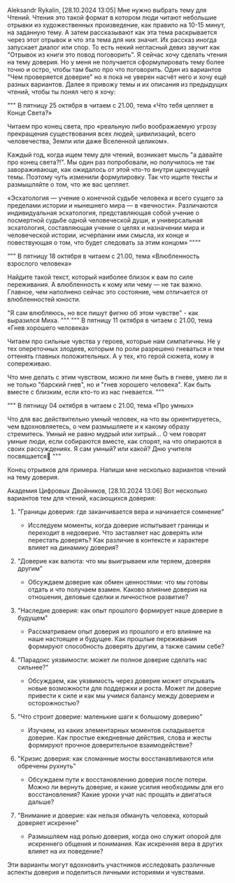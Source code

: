 Aleksandr Rykalin, [28.10.2024 13:05]
Мне нужно выбрать тему для Чтений. Чтения это такой формат в котором люди читают небольшие отрывки из художественных произведение, как правило на 10-15 минут, на заданную тему. А затем рассказывают как эта тема раскрывается через этот отрывок и что эта тема для них значит. Их рассказ иногда запускает диалог или спор. То есть некий негласный девиз звучит как "Отрывок из книги это повод поговорить". Я сейчас хочу сделать чтения на тему доверия. Но у меня не получается сформулировать тему более точно и остро, чтобы там было про что поговорить. Один из вариантов "Чем проверяется доверие" но я пока не уверен насчёт него и хочу ещё разных вариантов. Далее я привожу темы и их описания из предыдущих чтений, чтобы ты понял чего я хочу:

"""
В пятницу 25 октября в читаем с 21.00, тема «Что тебя цепляет в Конце Света?»

Читаем про конец света, про «реальную либо воображаемую угрозу прекращения существования всех людей, цивилизаций, всего человечества, Земли или даже Вселенной целиком».

Каждый год, когда ищем тему для чтений, возникает мысль "а давайте про конец света?!". Мы один раз попробовали, но получилось не так завораживающе, как ожидалось от этой что-то внутри щекочущей темы. Поэтому чуть изменили формулировку. Так что ищите тексты и размышляйте о том, что же вас цепляет.

«Эсхатология — учение о конечной судьбе человека и всего сущего за пределами истории и нынешнего мира — в «вечности». Различаются индивидуальная эсхатология, представляющая собой учение о посмертной судьбе одной человеческой души, и универсальная эсхатология, составляющая учение о целях и назначении мира и человеческой истории, исчерпании ими смысла, их конце и повествующая о том, что будет следовать за этим концом»
""""

"""
В пятницу 18 октября в читаем с 21.00, тема «Влюбленность взрослого человека»

Найдите такой текст, который наиболее близок к вам по силе переживания. А влюбленность к кому или чему — не так важно. Главное, чем наполнено сейчас это состояние, чем отличается от влюбленностей юности.

"Я сам влюбляюсь, но все пишут фигню об этом чувстве" - как выразился Миха.
"""
"""
В пятницу 11 октября в читаем с 21.00, тема «Гнев хорошего человека»

Читаем про сильные чувства у героев, которые нам симпатичны. Не у тех опереточных злодеев, которым по роли разрешено гневаться и тем оттенять главных положительных. А у тех, кто герой сюжета, кому я сопереживаю.

Что мне делать с этим чувством, можно ли мне быть в гневе, умею ли я не только "барский гнев", но и "гнев хорошего человека". Как быть вместе с близким, если кто-то из нас гневается.
"""

"""
В пятницу 04 октября в читаем с 21.00, тема «Про умных»

Что для вас действительно умный человек, на что вы ориентируетесь, чем вдохновляетесь, о чем размышляете и к какому образу стремитесь. Умный не равно мудрый или хитрый... О чем говорят умные люди, если собираются вместе, как спорят, на что опираются в своих рассуждениях. Я сам умный? или какой? Дню учителя посвящается🙂
"""

Конец отрывков для примера. Напиши мне несколько вариантов чтений на тему доверия.

Академия Цифровых Двойников, [28.10.2024 13:06]
Вот несколько вариантов тем для чтений, касающихся доверия:

1. "Границы доверия: где заканчивается вера и начинается сомнение"

    - Исследуем моменты, когда доверие испытывает границы и переходит в недоверие. Что заставляет нас доверять или перестать доверять? Как различие в контексте и характере влияет на динамику доверия?

2. "Доверие как валюта: что мы выигрываем или теряем, доверяя другим"

    - Обсуждаем доверие как обмен ценностями: что мы готовы отдать и что получаем взамен. Каково влияние доверия на отношения, деловые сделки и личностное развитие?

3. "Наследие доверия: как опыт прошлого формирует наше доверие в будущем"

    - Рассматриваем опыт доверия из прошлого и его влияние на наше настоящее и будущее. Как прошлые переживания формируют способность доверять другим, а также самим себе?

4. "Парадокс уязвимости: может ли полное доверие сделать нас сильнее?"

    - Обсуждаем, как уязвимость через доверие может открывать новые возможности для поддержки и роста. Может ли доверие привести к силе и как мы учимся балансу между доверием и осторожностью?

5. "Что строит доверие: маленькие шаги к большому доверию"

    - Изучаем, из каких элементарных моментов складывается доверие. Как простые ежедневные действия, слова и жесты формируют прочное доверительное взаимодействие?

6. "Кризис доверия: как сломанные мосты восстанавливаются или обречены рухнуть"

    - Обсуждаем пути к восстановлению доверия после потери. Можно ли вернуть доверие, и какие усилия необходимы для его восстановления? Какие уроки учат нас прощать и двигаться дальше?

7. "Внимание и доверие: как нельзя обмануть человека, который доверяет искренне"

    - Размышляем над ролью доверия, когда оно служит опорой для искреннего общения и понимания. Как искренняя вера в других влияет на их поведение? 

Эти варианты могут вдохновить участников исследовать различные аспекты доверия и поделиться личными историями и чувствами.
